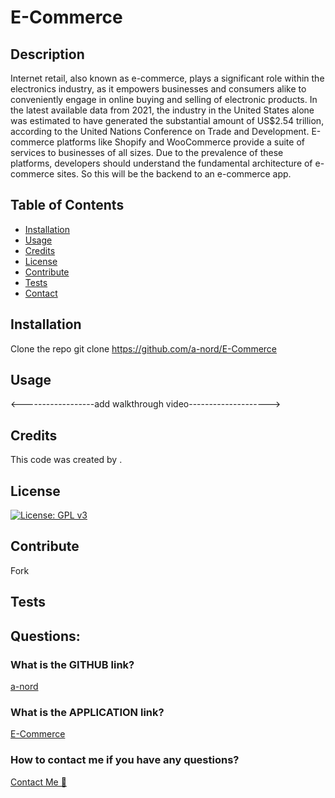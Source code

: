 # E-Commerce

  ## Description
  Internet retail, also known as e-commerce, plays a significant role within the electronics industry, as it empowers businesses and consumers alike to conveniently engage in online buying and selling of electronic products. In the latest available data from 2021, the industry in the United States alone was estimated to have generated the substantial amount of US$2.54 trillion, according to the United Nations Conference on Trade and Development. E-commerce platforms like Shopify and WooCommerce provide a suite of services to businesses of all sizes. Due to the prevalence of these platforms, developers should understand the fundamental architecture of e-commerce sites. So this will be the backend to an e-commerce app.
    
  ## Table of Contents 
  
  - [Installation](#installation)
  - [Usage](#usage)
  - [Credits](#credits)
  - [License](#license)
  - [Contribute](#contribute)
  - [Tests](#tests)
  - [Contact](#questions)

  ## Installation  
  Clone the repo git clone https://github.com/a-nord/E-Commerce
  
  ## Usage  
  <------------------add walkthrough video-------------------->

  ## Credits
  This code was created by .
    
  ## License
  [![License: GPL v3](https://img.shields.io/badge/License-MIT-pink)](https://choosealicense.com/licenses/mit/)

  ## Contribute
  
  Fork
  
  ## Tests
  
  

  ## Questions:
  ### What is the GITHUB link?
  [a-nord](https://github.com/a-nord/E-Commerce)
  ### What is the APPLICATION link?
  [E-Commerce](https://github.com/a-nord/E-Commerce)
  ### How to contact me if you have any questions?
  [Contact Me 📧](mailto:anord99@yahoo.com)